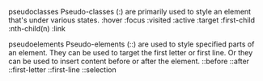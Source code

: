 pseudoclasses
Pseudo-classes (:) are primarily used to style an element that's under various states.
:hover
:focus
:visited
:active
:target
:first-child
:nth-child(n)
:link

pseudoelements
Pseudo-elements (::) are used to style specified parts of an element. They can be used to target the first letter or first line. Or they can be used to insert content before or after the element.
::before
::after
::first-letter
::first-line
::selection
